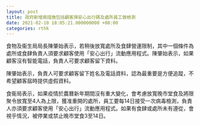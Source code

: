 ```yaml
---
layout: post
title: 政府新增兩措施包括顧客掃安心出行碼及處所員工做檢測
date: 2021-02-10 18:05:21.000000000 +08:00
categories: rthk
---
```


食物及衞生局局長陳肇始表示，若稍後放寬處所及食肆營運限制，其中一個條件為處所或食肆負責人須要求顧客使用「安心出行」流動應用程式。陳肇始表示，如果顧客沒有智能電話，負責人可要求顧客留下資料。

陳肇始表示，負責人可要求顧客留下姓名及電話資料，認為最重要是方便追蹤，不希望顧客屆時提供虛假資料。

食衞局表示，如果疫情於農曆新年期間沒有重大變化，會考慮放寬晚市堂食及將限聚令放寬至4人為上限，獲准重開的處所，員工要每14日接受一次病毒檢測，負責人亦須要求顧客使用「安心出行」流動應用程式。如果有食肆或處所未有遵從，會視乎情況，被停業或禁止晚市堂食3至14日。
